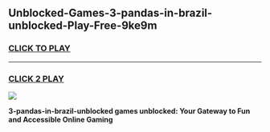 
## Unblocked-Games-3-pandas-in-brazil-unblocked-Play-Free-9ke9m
<h3>
<a href="https://premium76.site?title=3-pandas-in-brazil-unblocked&ref=12A">CLICK TO PLAY</a></h3>
<hr>

<h3>
<a href="https://premium76.site?title=3-pandas-in-brazil-unblocked&ref=12A">CLICK 2 PLAY</a>
  
</h3>

<a href="https://premium76.site?title=3-pandas-in-brazil-unblocked&ref=12A"><img src="https://clearcache.store/games.png"></a>


**3-pandas-in-brazil-unblocked games unblocked: Your Gateway to Fun and Accessible Online Gaming**
